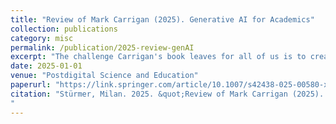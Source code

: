 ```yaml
---
title: "Review of Mark Carrigan (2025). Generative AI for Academics"
collection: publications
category: misc
permalink: /publication/2025-review-genAI
excerpt: "The challenge Carrigan's book leaves for all of us is to create broader cultures of scholarship that would be conducive to reflective individual practice, while mitigating the collective harm. This, however, is not a question of a more or less thoughtful use of GenAI systems, but of rethinking and reforming the ways in which we ‘do university’."
date: 2025-01-01
venue: "Postdigital Science and Education"
paperurl: "https://link.springer.com/article/10.1007/s42438-025-00580-x"
citation: "Stürmer, Milan. 2025. &quot;Review of Mark Carrigan (2025). Generative AI for Academics.&quot <i>Postdigital Science and Education<\i>. https://doi.org/10.1007/s42438-025-00580-x.
"
---
```


  

